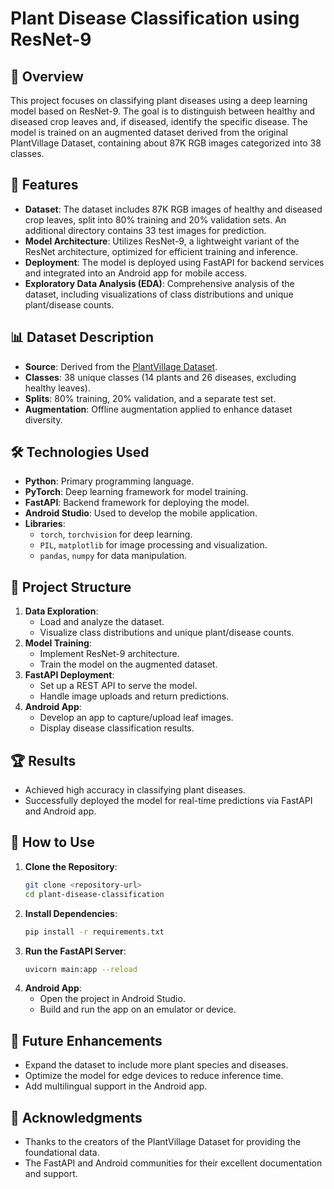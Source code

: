 # Plant Disease Classification using ResNet-9

## 📌 Overview
This project focuses on classifying plant diseases using a deep learning model based on ResNet-9. The goal is to distinguish between healthy and diseased crop leaves and, if diseased, identify the specific disease. The model is trained on an augmented dataset derived from the original PlantVillage Dataset, containing about 87K RGB images categorized into 38 classes.

## 🚀 Features
- **Dataset**: The dataset includes 87K RGB images of healthy and diseased crop leaves, split into 80% training and 20% validation sets. An additional directory contains 33 test images for prediction.
- **Model Architecture**: Utilizes ResNet-9, a lightweight variant of the ResNet architecture, optimized for efficient training and inference.
- **Deployment**: The model is deployed using FastAPI for backend services and integrated into an Android app for mobile access.
- **Exploratory Data Analysis (EDA)**: Comprehensive analysis of the dataset, including visualizations of class distributions and unique plant/disease counts.

## 📊 Dataset Description
- **Source**: Derived from the [PlantVillage Dataset](https://github.com/spMohanty/PlantVillage-Dataset).
- **Classes**: 38 unique classes (14 plants and 26 diseases, excluding healthy leaves).
- **Splits**: 80% training, 20% validation, and a separate test set.
- **Augmentation**: Offline augmentation applied to enhance dataset diversity.

## 🛠️ Technologies Used
- **Python**: Primary programming language.
- **PyTorch**: Deep learning framework for model training.
- **FastAPI**: Backend framework for deploying the model.
- **Android Studio**: Used to develop the mobile application.
- **Libraries**:
  - `torch`, `torchvision` for deep learning.
  - `PIL`, `matplotlib` for image processing and visualization.
  - `pandas`, `numpy` for data manipulation.

## 📂 Project Structure
1. **Data Exploration**:
   - Load and analyze the dataset.
   - Visualize class distributions and unique plant/disease counts.
2. **Model Training**:
   - Implement ResNet-9 architecture.
   - Train the model on the augmented dataset.
3. **FastAPI Deployment**:
   - Set up a REST API to serve the model.
   - Handle image uploads and return predictions.
4. **Android App**:
   - Develop an app to capture/upload leaf images.
   - Display disease classification results.

## 🏆 Results
- Achieved high accuracy in classifying plant diseases.
- Successfully deployed the model for real-time predictions via FastAPI and Android app.

## 📝 How to Use
1. **Clone the Repository**:
   ```bash
   git clone <repository-url>
   cd plant-disease-classification
   ```
2. **Install Dependencies**:
   ```bash
   pip install -r requirements.txt
   ```
3. **Run the FastAPI Server**:
   ```bash
   uvicorn main:app --reload
   ```
4. **Android App**:
   - Open the project in Android Studio.
   - Build and run the app on an emulator or device.

## 🌟 Future Enhancements
- Expand the dataset to include more plant species and diseases.
- Optimize the model for edge devices to reduce inference time.
- Add multilingual support in the Android app.

## 🙏 Acknowledgments
- Thanks to the creators of the PlantVillage Dataset for providing the foundational data.
- The FastAPI and Android communities for their excellent documentation and support.

